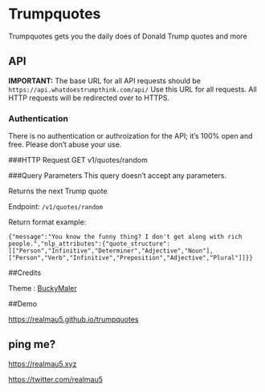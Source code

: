 # Trumpquotes
Trumpquotes gets you the daily does of Donald Trump quotes and more


## API

**IMPORTANT:** The base URL for all API requests should be `https://api.whatdoestrumpthink.com/api/`
Use this URL for all requests. All HTTP requests will be redirected over to HTTPS.

### Authentication
There is no authentication or authroization for the API; it’s 100% open and free. Please don’t abuse your use.

###HTTP Request
GET v1/quotes/random

###Query Parameters
This query doesn’t accept any parameters.

Returns the next Trump quote

Endpoint: `/v1/quotes/random`

Return format example: 

    {"message":"You know the funny thing? I don't get along with rich people.","nlp_attributes":{"quote_structure":[["Person","Infinitive","Determiner","Adjective","Noun"],["Person","Verb","Infinitive","Preposition","Adjective","Plural"]]}}


##Credits


Theme : [BuckyMaler](https://github.com/BuckyMaler)

##Demo

https://realmau5.github.io/trumpquotes

## ping me?


https://realmau5.xyz 

https://twitter.com/realmau5
